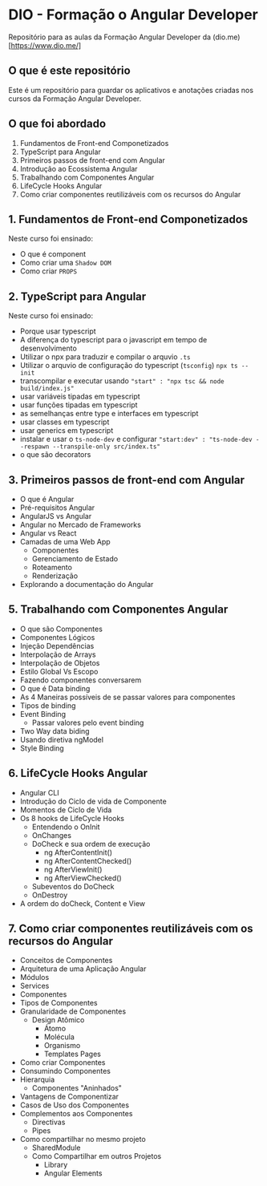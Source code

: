 # DIO - Formação o Angular Developer
Repositório para as aulas da Formação Angular Developer da (dio.me)[https://www.dio.me/]

## O que é este repositório
Este é um repositório para guardar os aplicativos e anotações criadas nos cursos da Formação Angular Developer.

## O que foi abordado
1. Fundamentos de Front-end Componetizados
2. TypeScript para Angular
3. Primeiros passos de front-end com Angular
4. Introdução ao Ecossistema Angular
5. Trabalhando com Componentes Angular
6. LifeCycle Hooks Angular
7. Como criar componentes reutilizáveis com os recursos do Angular

## 1. Fundamentos de Front-end Componetizados

Neste curso foi ensinado:

- O que é component
- Como criar uma `Shadow DOM`
- Como criar `PROPS`

## 2. TypeScript para Angular

Neste curso foi ensinado:

- Porque usar typescript
- A diferença do typescript para o javascript em tempo de desenvolvimento
- Utilizar o npx para traduzir e compilar o arquvio `.ts`
- Utilizar o arquvio de configuração do typescript (`tsconfig`) `npx ts --init`
- transcompilar e executar usando `"start" : "npx tsc && node build/index.js"`
- usar variáveis tipadas em typescript
- usar funções tipadas em typescript
- as semelhanças entre type e interfaces em typescript
- usar classes em typescript
- usar generics em typescript
- instalar e usar o `ts-node-dev` e configurar `"start:dev" : "ts-node-dev --respawn --transpile-only src/index.ts"`
- o que são decorators

## 3. Primeiros passos de front-end com Angular

- O que é Angular
- Pré-requisitos Angular
- AngularJS vs Angular
- Angular no Mercado de Frameworks
- Angular vs React
- Camadas de uma Web App
  - Componentes
  - Gerenciamento de Estado
  - Roteamento
  - Renderização
- Explorando a documentação do Angular

## 5. Trabalhando com Componentes Angular
- O que são Componentes
- Componentes Lógicos
- Injeção Dependências
- Interpolação de Arrays
- Interpolação de Objetos
- Estilo Global Vs Escopo
- Fazendo componentes conversarem
- O que é Data binding
- As 4 Maneiras possíveis de se passar valores para componentes
- Tipos de binding
- Event Binding
  - Passar valores pelo event binding
- Two Way data biding
- Usando diretiva ngModel
- Style Binding

## 6. LifeCycle Hooks Angular

- Angular CLI
- Introdução do Ciclo de vida de Componente
- Momentos de Ciclo de Vida
- Os 8 hooks de LifeCycle Hooks
  - Entendendo o OnInit
  - OnChanges
  - DoCheck e sua ordem de execução
    - ng AfterContentInit()
    - ng AfterContentChecked()
    - ng AfterViewInit()
    - ng AfterViewChecked()
  - Subeventos do DoCheck
  - OnDestroy
- A ordem do doCheck, Content e View

## 7. Como criar componentes reutilizáveis com os recursos do Angular

- Conceitos de Componentes
- Arquitetura de uma Aplicação Angular
- Módulos
- Services
- Componentes
- Tipos de Componentes
- Granularidade de Componentes
  - Design Atômico
    - Átomo
    - Molécula
    - Organismo
    - Templates Pages
- Como criar Componentes
- Consumindo Componentes
- Hierarquia
  - Componentes "Aninhados"
- Vantagens de Componentizar
- Casos de Uso dos Componentes
- Complementos aos Componentes
  - Directivas
  - Pipes
- Como compartilhar no mesmo projeto
    - SharedModule
  - Como Compartilhar em outros Projetos
    - Library
    - Angular Elements
